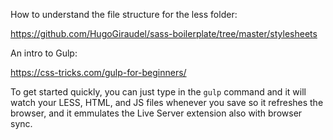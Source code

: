 How to understand the file structure for the less folder:

https://github.com/HugoGiraudel/sass-boilerplate/tree/master/stylesheets

An intro to Gulp:

https://css-tricks.com/gulp-for-beginners/


To get started quickly, you can just type in the `gulp` command and it will watch your LESS, HTML, and JS files whenever you save so it refreshes the browser, and it emmulates the Live Server extension also with browser sync.